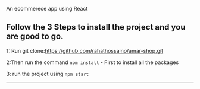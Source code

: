 An ecommerece app using React

## Follow the 3 Steps to install the project and you are good to go. 

1: Run git clone:https://github.com/rahathossaino/amar-shop.git

2:Then run the command    `npm install`  - First to install all the packages
   
3: run the project using   `npm start`
   
   ------------ 
   














